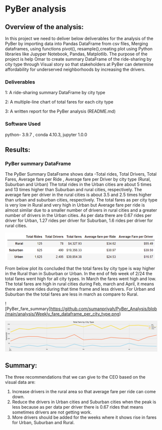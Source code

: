 # PyBer analysis

## Overview of the analysis:

In this project we need to deliver below deliverables for the analysis of the PyBer by importing data into Pandas DataFrame from csv files, Merging dataframes, using functions pivot(), resample(),creating plot using Python libraries like Jupyper Notebook, Pandas, Matplotlib.
The purpose of the project is help Omar to create summary DataFrame of the ride-sharing by city type through Visual story so that stakeholders at PyBer can determine affordability for underserved neighborhoods by increasing the drivers.
 
 ### Deliverables
1: A ride-sharing summary DataFrame by city type

2: A multiple-line chart of total fares for each city type

3: A written report for the PyBer analysis (README.md)

	
### Software Used
python- 3.9.7 , conda 4.10.3, jupyter 1.0.0

## Results:
### PyBer summary DataFrame
The PyBer Summary DataFrame shows data -Total rides, Total Drivers, Total Fares, Average fare per Ride , Average fare per Driver by city type (Rural, Suburban and Urban)
The total rides in the Urban cities are about 5 times and 13 times higher than Suburban and rural cities, respectively. 
The average fare per driver in the rural cities is about 3.5 and 2.5 times higher than urban and suburban cities, respectively.
The total fares as per city type is very low in Rural and very high in Urban but Average fare per ride is almost similar due to a smaller number of 
drivers in rural cities and a greater  number of drivers in the Urban cities.
As per data there are 0.67 rides per driver for Urban, 1.27 rides per driver for Suburban, 1.6 rides per driver for rural cities.

![PyBer_Fare_Summary dataFrame](https://github.com/sumanpriyah/PyBer_Analysis/blob/main/analysis/Pyber%20summary%20DataFrame.png)

From below plot its concluded that the total fares by city type is way higher in the Rural than in Suburban or Urban.
In the end of feb week of 2/24 the total fares went high for all city types. In March the fares went high and low. 
The total fares are high in rural cities during Feb, march and April, it means there are more rides during that time frame and less drivers. 
For Urban and Suburban the the total fares are less in march as compare to Rural. 

![PyBer_fare_summary]https://github.com/sumanpriyah/PyBer_Analysis/blob/main/analysis/Weekly_fare_dataframe_per_city_type.png)

![](https://github.com/sumanpriyah/PyBer_Analysis/blob/main/analysis/PyBer_fare_summary.png)

## Summary:
The three recommendations that we can give to the CEO based on the visual data are:
1) Increase drivers in the rural area so that average fare per ride can come down. 
2) Reduce the drivers in Urban cities and Suburban cities when the peak is less because as per data  per driver there is 0.67 rides that means sometimes drivers are not getting work. 
3) More drivers should be added for the weeks where it shows rise in fares for Urban, Suburban and Rural.


